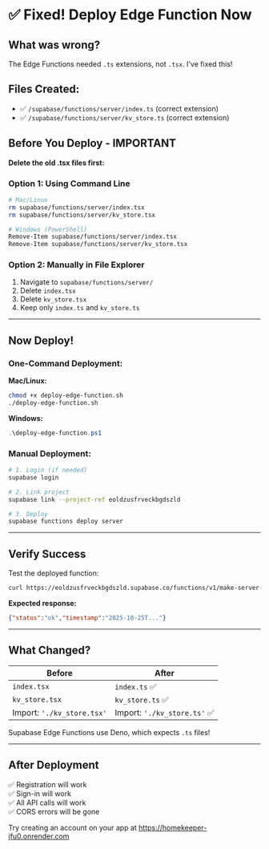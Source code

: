 # ✅ Fixed! Deploy Edge Function Now

## What was wrong?
The Edge Functions needed `.ts` extensions, not `.tsx`. I've fixed this!

## Files Created:
- ✅ `/supabase/functions/server/index.ts` (correct extension)
- ✅ `/supabase/functions/server/kv_store.ts` (correct extension)

## Before You Deploy - IMPORTANT

**Delete the old .tsx files first:**

### Option 1: Using Command Line
```bash
# Mac/Linux
rm supabase/functions/server/index.tsx
rm supabase/functions/server/kv_store.tsx

# Windows (PowerShell)
Remove-Item supabase/functions/server/index.tsx
Remove-Item supabase/functions/server/kv_store.tsx
```

### Option 2: Manually in File Explorer
1. Navigate to `supabase/functions/server/`
2. Delete `index.tsx`
3. Delete `kv_store.tsx`
4. Keep only `index.ts` and `kv_store.ts`

---

## Now Deploy!

### One-Command Deployment:

**Mac/Linux:**
```bash
chmod +x deploy-edge-function.sh
./deploy-edge-function.sh
```

**Windows:**
```powershell
.\deploy-edge-function.ps1
```

### Manual Deployment:

```bash
# 1. Login (if needed)
supabase login

# 2. Link project
supabase link --project-ref eoldzusfrveckbgdszld

# 3. Deploy
supabase functions deploy server
```

---

## Verify Success

Test the deployed function:

```bash
curl https://eoldzusfrveckbgdszld.supabase.co/functions/v1/make-server-7627b83a/health
```

**Expected response:**
```json
{"status":"ok","timestamp":"2025-10-25T..."}
```

---

## What Changed?

| Before | After |
|--------|-------|
| `index.tsx` | `index.ts` ✅ |
| `kv_store.tsx` | `kv_store.ts` ✅ |
| Import: `'./kv_store.tsx'` | Import: `'./kv_store.ts'` ✅ |

Supabase Edge Functions use Deno, which expects `.ts` files!

---

## After Deployment

✅ Registration will work  
✅ Sign-in will work  
✅ All API calls will work  
✅ CORS errors will be gone  

Try creating an account on your app at https://homekeeper-jfu0.onrender.com
